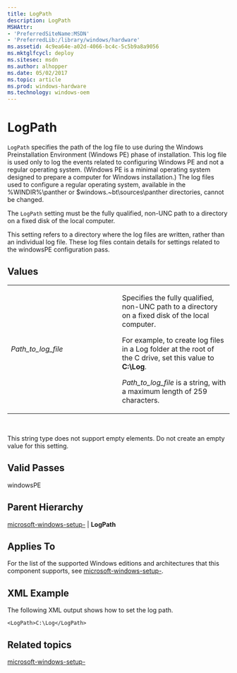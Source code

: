 ```yaml
---
title: LogPath
description: LogPath
MSHAttr:
- 'PreferredSiteName:MSDN'
- 'PreferredLib:/library/windows/hardware'
ms.assetid: 4c9ea64e-a02d-4066-bc4c-5c5b9a8a9056
ms.mktglfcycl: deploy
ms.sitesec: msdn
ms.author: alhopper
ms.date: 05/02/2017
ms.topic: article
ms.prod: windows-hardware
ms.technology: windows-oem
---
```


# LogPath


`LogPath` specifies the path of the log file to use during the Windows Preinstallation Environment (Windows PE) phase of installation. This log file is used only to log the events related to configuring Windows PE and not a regular operating system. (Windows PE is a minimal operating system designed to prepare a computer for Windows installation.) The log files used to configure a regular operating system, available in the %WINDIR%\\panther or $windows.~bt\\sources\\panther directories, cannot be changed.

The `LogPath` setting must be the fully qualified, non-UNC path to a directory on a fixed disk of the local computer.

This setting refers to a directory where the log files are written, rather than an individual log file. These log files contain details for settings related to the windowsPE configuration pass.

## Values


<table>
<colgroup>
<col width="50%" />
<col width="50%" />
</colgroup>
<tbody>
<tr class="odd">
<td><p><em>Path_to_log_file</em></p></td>
<td><p>Specifies the fully qualified, non-UNC path to a directory on a fixed disk of the local computer.</p>
<p>For example, to create log files in a Log folder at the root of the C drive, set this value to <strong>C:\Log</strong>.</p>
<p><em>Path_to_log_file</em> is a string, with a maximum length of 259 characters.</p></td>
</tr>
</tbody>
</table>

 

This string type does not support empty elements. Do not create an empty value for this setting.

## Valid Passes


windowsPE

## Parent Hierarchy


[microsoft-windows-setup-](microsoft-windows-setup.md) | **LogPath**

## Applies To


For the list of the supported Windows editions and architectures that this component supports, see [microsoft-windows-setup-](microsoft-windows-setup.md).

## XML Example


The following XML output shows how to set the log path.

```
<LogPath>C:\Log</LogPath>
```

## Related topics


[microsoft-windows-setup-](microsoft-windows-setup.md)

 

 








